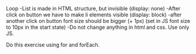Loop
-List is made in HTML structure, but invisible (display: none)
-After click on button we have to make li elements visible (display: block)
-after another click on button font size should be bigger (+ 1px)
(set in JS font size to 10px in the start state)
-Do not change anything in html and css. Use only JS.

Do this exercise using for and forEach.